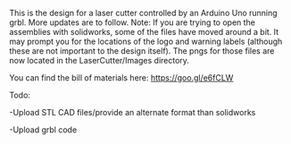 This is the design for a laser cutter controlled by an Arduino Uno running grbl. More updates are to follow. Note: If you are trying to open the assemblies with solidworks, some of the files have moved around a bit. It may prompt you for the locations of the logo and warning labels (although these are not important to the design itself). The pngs for those files are now located in the LaserCutter/Images directory.

You can find the bill of materials here: https://goo.gl/e6fCLW

Todo:

-Upload STL CAD files/provide an alternate format than solidworks

-Upload grbl code
